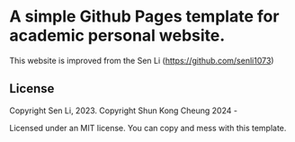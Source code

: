 
# A simple Github Pages template for academic personal website.

This website is improved from the Sen Li (https://github.com/senli1073)

## License

Copyright Sen Li, 2023. 
Copyright Shun Kong Cheung 2024 -

Licensed under an MIT license. You can copy and mess with this template.

